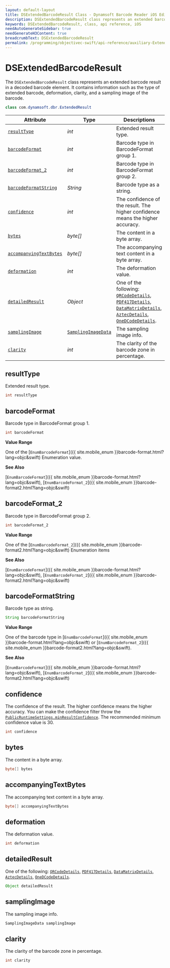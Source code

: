 ```yaml
---
layout: default-layout
title: DSExtendedBarcodeResult Class - Dynamsoft Barcode Reader iOS Edition
description: DSExtendedBarcodeResult class represents an extended barcode result in a decoded barcode element. It contains information such as the type of extended barcode, deformation, clarity, and a sampling image of the barcode.
keywords: DSExtendedBarcodeResult, class, api reference, iOS
needAutoGenerateSidebar: true
needGenerateH3Content: true
breadcrumbText: DSExtendedBarcodeResult
permalink: /programming/objectivec-swift/api-reference/auxiliary-ExtendedResult.html
---
```



# DSExtendedBarcodeResult

The `DSExtendedBarcodeResult` class represents an extended barcode result in a decoded barcode element. It contains information such as the type of extended barcode, deformation, clarity, and a sampling image of the barcode.

```java
class com.dynamsoft.dbr.ExtendedResult
```

| Attribute | Type | Descriptions |
|---------- | ---- | ----------- |
| [`resultType`](#resulttype) | *int* | Extended result type. |
| [`barcodeFormat`](#barcodeformat) | *int* | Barcode type in BarcodeFormat group 1. |
| [`barcodeFormat_2`](#barcodeformat_2) | *int* | Barcode type in BarcodeFormat group 2. |
| [`barcodeFormatString`](#barcodeformatstring) | *String* | Barcode type as a string. |
| [`confidence`](#confidence) | *int* | The confidence of the result. The higher confidence means the higher accuracy. |
| [`bytes`](#bytes) | *byte\[\]* | The content in a byte array. |
| [`accompanyingTextBytes`](#accompanyingtextbytes) | *byte\[\]* | The accompanying text content in a byte array. |
| [`deformation`](#deformation) | *int* | The deformation value. |
| [`detailedResult`](#detailedresult) | *Object* | One of the following: [`QRCodeDetails`](auxiliary-QRCodeDetails.md), [`PDF417Details`](auxiliary-PDF417Details.md), [`DataMatrixDetails`](auxiliary-DataMatrixDetails.md), [`AztecDetails`](auxiliary-AztecDetails.md), [`OneDCodeDetails`](auxiliary-OneDCodeDetails.md). |
| [`samplingImage`](#samplingimage) | [`SamplingImageData`](auxiliary-SamplingImageData.md) | The sampling image info. |
| [`clarity`](#clarity) | *int* | The clarity of the barcode zone in percentage. |

## resultType

Extended result type.

```java
int resultType
```

## barcodeFormat

Barcode type in BarcodeFormat group 1.

```java
int barcodeFormat
```

**Value Range**

One of the [`EnumBarcodeFormat`]({{ site.mobile_enum }}barcode-format.html?lang=objc&swift) Enumeration value.

**See Also**

[`EnumBarcodeFormat`]({{ site.mobile_enum }}barcode-format.html?lang=objc&swift), [`EnumBarcodeFormat_2`]({{ site.mobile_enum }}barcode-format2.html?lang=objc&swift)

## barcodeFormat_2

Barcode type in BarcodeFormat group 2.

```java
int barcodeFormat_2
```

**Value Range**

One of the [`EnumBarcodeFormat_2`]({{ site.mobile_enum }}barcode-format2.html?lang=objc&swift) Enumeration items

**See Also**

[`EnumBarcodeFormat`]({{ site.mobile_enum }}barcode-format.html?lang=objc&swift), [`EnumBarcodeFormat_2`]({{ site.mobile_enum }}barcode-format2.html?lang=objc&swift)

## barcodeFormatString

Barcode type as string.

```java
String barcodeFormatString
```

**Value Range**

One of the barcode type in [`EnumBarcodeFormat`]({{ site.mobile_enum }}barcode-format.html?lang=objc&swift) or [`EnumBarcodeFormat_2`]({{ site.mobile_enum }}barcode-format2.html?lang=objc&swift).

**See Also**

[`EnumBarcodeFormat`]({{ site.mobile_enum }}barcode-format.html?lang=objc&swift), [`EnumBarcodeFormat_2`]({{ site.mobile_enum }}barcode-format2.html?lang=objc&swift)

## confidence

The confidence of the result. The higher confidence means the higher accuracy. You can make the confidence filter throw the [`PublicRuntimeSettings.minResultConfidence`](auxiliary-PublicRuntimeSettings.md#minresultconfidence). The recommended minimum confidence value is 30.

```java
int confidence
```

## bytes

The content in a byte array.

```java
byte[] bytes
```

## accompanyingTextBytes

The accompanying text content in a byte array.

```java
byte[] accompanyingTextBytes
```

## deformation

The deformation value.

```java
int deformation
```

## detailedResult

One of the following: [`QRCodeDetails`](auxiliary-QRCodeDetails.md), [`PDF417Details`](auxiliary-PDF417Details.md), [`DataMatrixDetails`](auxiliary-DataMatrixDetails.md), [`AztecDetails`](auxiliary-AztecDetails.md), [`OneDCodeDetails`](auxiliary-OneDCodeDetails.md).

```java
Object detailedResult
```

## samplingImage

The sampling image info.

```java
SamplingImageData samplingImage
```

## clarity

The clarity of the barcode zone in percentage.

```java
int clarity
```
